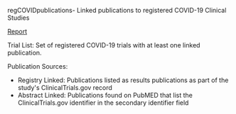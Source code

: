 regCOVIDpublications- Linked publications to registered COVID-19 Clinical Studies

[Report](https://lhncbc.github.io/r-snippets-bmi/regCOVID/regCOVIDpublications/regCOVIDpublications.html)

Trial List:
Set of registered COVID-19 trials with at least one linked publication.

Publication Sources:
- Registry Linked: Publications listed as results publications as part of the study's ClinicalTrials.gov record
- Abstract Linked: Publications found on PubMED that list the ClinicalTrials.gov identifier in the secondary identifier field
